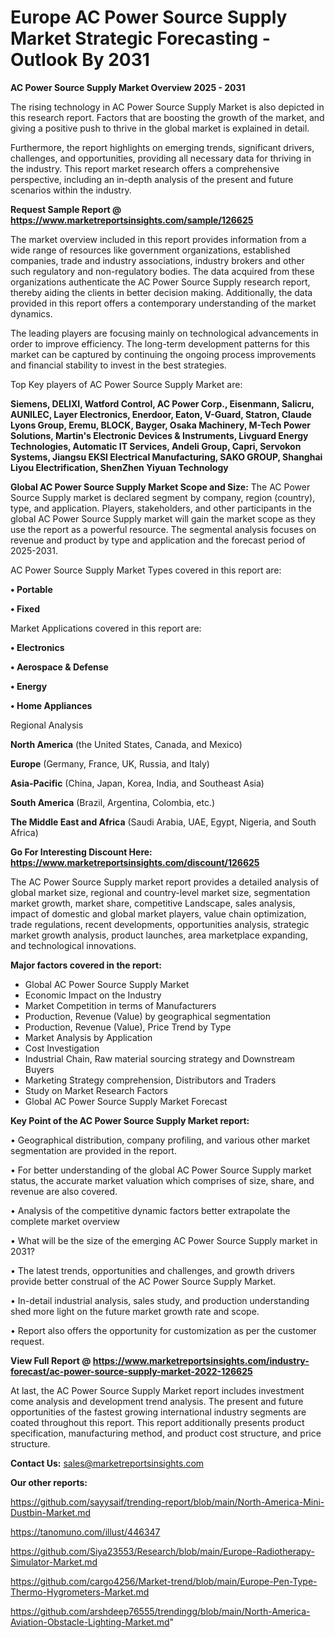  # Europe AC Power Source Supply Market Strategic Forecasting - Outlook By 2031

<Strong> AC Power Source Supply Market Overview 2025 - 2031</strong>

The rising technology in AC Power Source Supply Market is also depicted in this research report. Factors that are boosting the growth of the market, and giving a positive push to thrive in the global market is explained in detail.

Furthermore, the report highlights on emerging trends, significant drivers, challenges, and opportunities, providing all necessary data for thriving in the industry. This report market research offers a comprehensive perspective, including an in-depth analysis of the present and future scenarios within the industry.

<strong>Request Sample Report @ <a href=https://www.marketreportsinsights.com/sample/126625>https://www.marketreportsinsights.com/sample/126625</a></strong>

The market overview included in this report provides information from a wide range of resources like government organizations, established companies, trade and industry associations, industry brokers and other such regulatory and non-regulatory bodies. The data acquired from these organizations authenticate the AC Power Source Supply research report, thereby aiding the clients in better decision making. Additionally, the data provided in this report offers a contemporary understanding of the market dynamics.

The leading players are focusing mainly on technological advancements in order to improve efficiency. The long-term development patterns for this market can be captured by continuing the ongoing process improvements and financial stability to invest in the best strategies.

Top Key players of AC Power Source Supply Market are:

<strong>Siemens, DELIXI, Watford Control, AC Power Corp., Eisenmann, Salicru, AUNILEC, Layer Electronics, Enerdoor, Eaton, V-Guard, Statron, Claude Lyons Group, Eremu, BLOCK, Bayger, Osaka Machinery, M-Tech Power Solutions, Martin's Electronic Devices & Instruments, Livguard Energy Technologies, Automatic IT Services, Andeli Group, Capri, Servokon Systems, Jiangsu EKSI Electrical Manufacturing, SAKO GROUP, Shanghai Liyou Electrification, ShenZhen Yiyuan Technology</strong>

<strong><b>Global AC Power Source Supply Market Scope and Size:</b></strong>
The AC Power Source Supply market is declared segment by company, region (country), type, and application. Players, stakeholders, and other participants in the global AC Power Source Supply market will gain the market scope as they use the report as a powerful resource. The segmental analysis focuses on revenue and product by type and application and the forecast period of 2025-2031.

AC Power Source Supply Market Types covered in this report are:

<strong>• Portable

• Fixed</strong>

Market Applications covered in this report are:

<strong>• Electronics

• Aerospace & Defense

• Energy

• Home Appliances</strong> 

Regional Analysis

<strong>North America</strong> (the United States, Canada, and Mexico)

<strong>Europe</strong> (Germany, France, UK, Russia, and Italy)

<strong>Asia-Pacific</strong> (China, Japan, Korea, India, and Southeast Asia)

<strong>South America</strong> (Brazil, Argentina, Colombia, etc.)

<strong>The Middle East and Africa</strong> (Saudi Arabia, UAE, Egypt, Nigeria, and South Africa)

<strong>Go For Interesting Discount Here: <a href=https://www.marketreportsinsights.com/discount/126625>https://www.marketreportsinsights.com/discount/126625</a></strong>

The AC Power Source Supply market report provides a detailed analysis of global market size, regional and country-level market size, segmentation market growth, market share, competitive Landscape, sales analysis, impact of domestic and global market players, value chain optimization, trade regulations, recent developments, opportunities analysis, strategic market growth analysis, product launches, area marketplace expanding, and technological innovations.

<strong><b>Major factors covered in the report:</b></strong>
<ul>
  <li>Global AC Power Source Supply Market </li>
  <li>Economic Impact on the Industry</li>
  <li>Market Competition in terms of Manufacturers</li>
  <li>Production, Revenue (Value) by geographical segmentation</li>
  <li>Production, Revenue (Value), Price Trend by Type</li>
  <li>Market Analysis by Application</li>
  <li>Cost Investigation</li>
  <li>Industrial Chain, Raw material sourcing strategy and Downstream Buyers</li>
  <li>Marketing Strategy comprehension, Distributors and Traders</li>
  <li>Study on Market Research Factors</li>
  <li>Global AC Power Source Supply Market Forecast</li>
</ul>

<strong><b>Key Point of the AC Power Source Supply Market report:</b></strong>

• Geographical distribution, company profiling, and various other market segmentation are provided in the report.

• For better understanding of the global AC Power Source Supply market status, the accurate market valuation which comprises of size, share, and revenue are also covered.

• Analysis of the competitive dynamic factors better extrapolate the complete market overview

• What will be the size of the emerging AC Power Source Supply market in 2031?

• The latest trends, opportunities and challenges, and growth drivers provide better construal of the AC Power Source Supply Market.

• In-detail industrial analysis, sales study, and production understanding shed more light on the future market growth rate and scope.

• Report also offers the opportunity for customization as per the customer request.

<strong><b>View Full Report @ <a href=https://www.marketreportsinsights.com/industry-forecast/ac-power-source-supply-market-2022-126625>https://www.marketreportsinsights.com/industry-forecast/ac-power-source-supply-market-2022-126625</a></b></strong>


At last, the AC Power Source Supply Market report includes investment come analysis and development trend analysis. The present and future opportunities of the fastest growing international industry segments are coated throughout this report. This report additionally presents product specification, manufacturing method, and product cost structure, and price structure.

<strong>Contact Us:</strong>
sales@marketreportsinsights.com

<strong>Our other reports:</strong>

<a href=https://github.com/sayysaif/trending-report/blob/main/North-America-Mini-Dustbin-Market.md>https://github.com/sayysaif/trending-report/blob/main/North-America-Mini-Dustbin-Market.md</a>

<a href=https://tanomuno.com/illust/446347>https://tanomuno.com/illust/446347</a>

<a href=https://github.com/Siya23553/Research/blob/main/Europe-Radiotherapy-Simulator-Market.md>https://github.com/Siya23553/Research/blob/main/Europe-Radiotherapy-Simulator-Market.md</a>

<a href=https://github.com/cargo4256/Market-trend/blob/main/Europe-Pen-Type-Thermo-Hygrometers-Market.md>https://github.com/cargo4256/Market-trend/blob/main/Europe-Pen-Type-Thermo-Hygrometers-Market.md</a>

<a href=https://github.com/arshdeep76555/trendingg/blob/main/North-America-Aviation-Obstacle-Lighting-Market.md>https://github.com/arshdeep76555/trendingg/blob/main/North-America-Aviation-Obstacle-Lighting-Market.md</a>"

